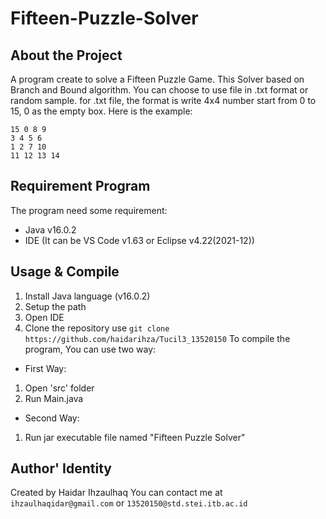 # Fifteen-Puzzle-Solver
## About the Project
A program create to solve a Fifteen Puzzle Game. This Solver based on Branch and Bound algorithm. You can choose to use file in .txt format or random sample. for .txt file, the format is write 4x4 number start from 0 to 15, 0 as the empty box. Here is the example:

`15 0 8 9` </br>
`3 4 5 6` </br>
`1 2 7 10` </br>
`11 12 13 14`</br>

## Requirement Program
The program need some requirement:
* Java v16.0.2
* IDE (It can be VS Code v1.63 or Eclipse v4.22(2021-12))

## Usage & Compile
1. Install Java language (v16.0.2)
2. Setup the path
3. Open IDE
4. Clone the repository use `git clone https://github.com/haidarihza/Tucil3_13520150`
To compile the program, You can use two way:
* First Way:
1. Open 'src' folder
2. Run Main.java
* Second Way:
1. Run jar executable file named "Fifteen Puzzle Solver"

## Author' Identity
Created by Haidar Ihzaulhaq
You can contact me at `ihzaulhaqidar@gmail.com` or `13520150@std.stei.itb.ac.id`
